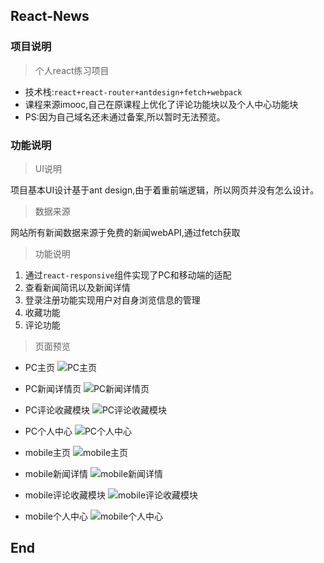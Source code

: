## React-News

### 项目说明
>个人react练习项目

* 技术栈:`react+react-router+antdesign+fetch+webpack`
* 课程来源imooc,自己在原课程上优化了评论功能块以及个人中心功能块
* PS:因为自己域名还未通过备案,所以暂时无法预览。

### 功能说明
>UI说明

项目基本UI设计基于ant design,由于着重前端逻辑，所以网页并没有怎么设计。

>数据来源

网站所有新闻数据来源于免费的新闻webAPI,通过fetch获取

>功能说明

1. 通过`react-responsive`组件实现了PC和移动端的适配
2. 查看新闻简讯以及新闻详情
3. 登录注册功能实现用户对自身浏览信息的管理
4. 收藏功能
5. 评论功能

>页面预览

* PC主页
![PC主页](https://github.com/Cxuyang/React-News/blob/master/src/projectImg/pc%E4%B8%BB%E9%A1%B5.png)

* PC新闻详情页
![PC新闻详情页](https://github.com/Cxuyang/React-News/blob/master/src/projectImg/pc%E6%96%B0%E9%97%BB%E8%AF%A6%E6%83%85.png)

* PC评论收藏模块
![PC评论收藏模块](https://github.com/Cxuyang/React-News/blob/master/src/projectImg/pc%E8%AF%84%E8%AE%BA%E6%A8%A1%E5%9D%97.png)

* PC个人中心
![PC个人中心](https://github.com/Cxuyang/React-News/blob/master/src/projectImg/pc%E4%B8%AA%E4%BA%BA%E4%B8%AD%E5%BF%83.png)

* mobile主页
![mobile主页](https://github.com/Cxuyang/React-News/blob/master/src/projectImg/m%E4%B8%BB%E9%A1%B5.png)

* mobile新闻详情
![mobile新闻详情](https://github.com/Cxuyang/React-News/blob/master/src/projectImg/m%E6%96%B0%E9%97%BB%E8%AF%A6%E6%83%85.png)

* mobile评论收藏模块
![mobile评论收藏模块](https://github.com/Cxuyang/React-News/blob/master/src/projectImg/m%E8%AF%84%E8%AE%BA%E6%A8%A1%E5%9D%97.png)

* mobile个人中心
![mobile个人中心](https://github.com/Cxuyang/React-News/blob/master/src/projectImg/m%E4%B8%AA%E4%BA%BA%E4%B8%AD%E5%BF%83.png)

## End